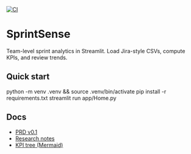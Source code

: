 [![CI](https://github.com/aayuushh365/sprintSense/actions/workflows/ci.yml/badge.svg)](../../actions)
# SprintSense
Team-level sprint analytics in Streamlit. Load Jira-style CSVs, compute KPIs, and review trends.

## Quick start
python -m venv .venv && source .venv/bin/activate
pip install -r requirements.txt
streamlit run app/Home.py

## Docs
- [PRD v0.1](/docs/PRD_v0.1.md)
- [Research notes](/docs/research_notes.md)
- [KPI tree (Mermaid)](/docs/kpi_tree.mmd)
